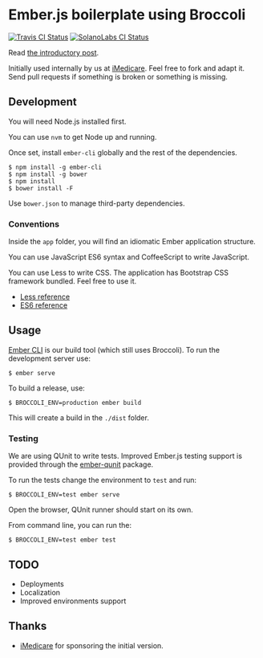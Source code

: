 # Ember.js boilerplate using Broccoli

[![Travis CI Status](https://travis-ci.org/iMedicare/emberjs-broccoli-boilerplate.png?branch=master)](https://travis-ci.org/iMedicare/emberjs-broccoli-boilerplate)
[![SolanoLabs CI Status](https://ci.solanolabs.com:443/Stas/emberjs-broccoli-boilerplate/badges/63297.png)](https://ci.solanolabs.com:443/Stas/emberjs-broccoli-boilerplate/suites/63297)

Read [the introductory post](http://ampersate.com/getting-started-with-broccoli-and-emberjs).

Initially used internally by us at [iMedicare](http://imedicare.com).
Feel free to fork and adapt it.
Send pull requests if something is broken or something is missing.

## Development

You will need Node.js installed first.

You can use `nvm` to get Node up and running.

Once set, install `ember-cli` globally and the rest of the dependencies.

    $ npm install -g ember-cli
    $ npm install -g bower
    $ npm install
    $ bower install -F

Use `bower.json` to manage third-party dependencies.

### Conventions

Inside the `app` folder, you will find an idiomatic Ember application structure.

You can use JavaScript ES6 syntax and CoffeeScript to write JavaScript.

You can use Less to write CSS.
The application has Bootstrap CSS framework bundled. Feel free to use it.

* [Less reference](http://lesscss.org/functions/)
* [ES6 reference](https://github.com/square/es6-module-transpiler#supported-es6-module-syntax)

## Usage

[Ember CLI](https://github.com/stefanpenner/ember-cli) is our build tool
(which still uses Broccoli). To run the development server use:

    $ ember serve

To build a release, use:

    $ BROCCOLI_ENV=production ember build

This will create a build in the `./dist` folder.

### Testing

We are using QUnit to write tests.
Improved Ember.js testing support is provided through the
[ember-qunit](https://github.com/rpflorence/ember-qunit) package.

To run the tests change the environment to `test` and run:

    $ BROCCOLI_ENV=test ember serve

Open the browser, QUnit runner should start on its own.

From command line, you can run the:

    $ BROCCOLI_ENV=test ember test

## TODO

* Deployments
* Localization
* Improved environments support

## Thanks

* [iMedicare](http://imedicare.com) for sponsoring the initial version.

